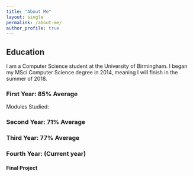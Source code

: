 ```yaml
---
title: "About Me"
layout: single
permalink: /about-me/
author_profile: true
---
```

## Education ##

I am a Computer Science student at the University of Birmingham. I began my MSci Computer Science degree in 2014, meaning I will finish in the summer of 2018.

### First Year: 85% Average ###
Modules Studied: 


### Second Year: 71% Average ###

### Third Year: 77% Average ###

### Fourth Year: (Current year) ###
#### Final Project ####
